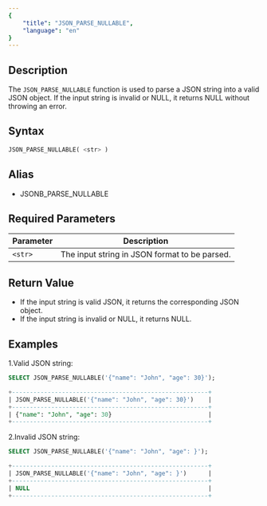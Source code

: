 ```yaml
---
{
    "title": "JSON_PARSE_NULLABLE",
    "language": "en"
}
---
```


## Description

The `JSON_PARSE_NULLABLE` function is used to parse a JSON string into a valid JSON object. If the input string is invalid or NULL, it returns NULL without throwing an error.

## Syntax

```sql
JSON_PARSE_NULLABLE( <str> )

```
## Alias

- JSONB_PARSE_NULLABLE

## Required Parameters

| Parameter | Description |
|------|------|
| `<str>` | The input string in JSON format to be parsed. |

## Return Value
- If the input string is valid JSON, it returns the corresponding JSON object.
- If the input string is invalid or NULL, it returns NULL.

## Examples

1.Valid JSON string:
```sql
SELECT JSON_PARSE_NULLABLE('{"name": "John", "age": 30}');
```

```sql
+-------------------------------------------------------+
| JSON_PARSE_NULLABLE('{"name": "John", "age": 30}')    |
+-------------------------------------------------------+
| {"name": "John", "age": 30}                           |
+-------------------------------------------------------+

```
2.Invalid JSON string:
```sql
SELECT JSON_PARSE_NULLABLE('{"name": "John", "age": }');
```

```sql
+-------------------------------------------------------+
| JSON_PARSE_NULLABLE('{"name": "John", "age": }')      |
+-------------------------------------------------------+
| NULL                                                  |
+-------------------------------------------------------+

```